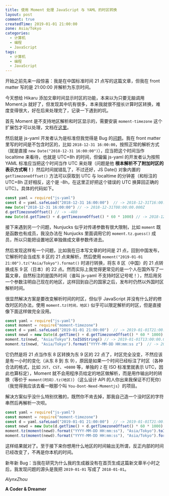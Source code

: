 ```yaml
---
title: 使用 Moment 处理 JavaScript 与 YAML 的时区转换
layout: post
comment: true
createdTime: 2019-01-01 21:00:00
zone: Asia/Tokyo
categories:
  - 计算机
  - 编程
  - JavaScript
tags:
  - 计算机
  - 编程
  - JavaScript
---
```

开始之前先来一段惊喜：我是在中国标准时间 21 点写的这篇文章，但我在 front matter 写的是 21:00:00 并解析为东京时间。

<!--more-->

今天想给 Hikaru 添加文章时间显示时区的功能，本来以为只要无脑调用 Moment.js 就好了，但发现其中坑有很多，本来我就很不擅长计算时区转换，难度变得很大，好在后来处理完了，记录一下遇到的坑。

首先 Moment 是不支持地区解析和时区显示的，需要安装 `moment-timezone` 这个扩展包才可以处理，文档在[这里](https://momentjs.com/timezone/docs/)。

然后就是 js-yaml 开发者认为是标准但我觉得是 Bug 的[问题](https://github.com/nodeca/js-yaml/issues/91)。我在 front matter 里写的时间是不包含时区的，比如 `2018-12-31 16:00:00`，按照正常的解析方式（就是直接 `new Date("2018-12-31 16:00:00")`），应当把这个时间当作 localtime 来看待，也就是 UTC+8h 的时间，但偏偏 js-yaml 的开发者认为按照 YAML 标准应当把这个时间当作 UTC 来处理（问题是他 **根本解析不了附加时区的表示方式啊！**）然后时间就错乱了，不过还好，JS Date() 对象内置的 `getTimezoneOffset()` 方法可以获取到 UTC 与 localtime 的分钟差（和标注的 UTC+8h 正好相反，这个是 -8h，在这里正好把这个错误的 UTC 换算回正确的 UTC）。具体的代码如下。

```javascript
const yaml = require("js-yaml")
const d = yaml.safeLoad("2018-12-31 16:00:00")  // -> 2018-12-31T16:00:00.000Z
new Date("2018-12-31 16:00:00") // -> 2018-12-31T08:00:00.000Z
d.getTimezoneOffset() // -> -480
new Date(d.getTime() + d.getTimezoneOffset() * 60 * 1000) // -> 2018-12-31T08:00:00.000Z
```

接下来遇到另一个问题，Nunjucks 似乎对传递参数有很大限制，比如 `moment` 既是函数也有成员，我没办法在 Nunjucks 里面调用它的 `moment.tz.guess()` 成员，所以只能把设置地区单独做成文章参数传进去。

然后发现这样有一个问题，比如我在日本写文章的时间是 21 点，回到中国发布，它解析时会当成东 8 区的 21 点来解析，然后使用 `moment("2019-01-01 21:00").tz("Asia/Tokyo").format()` 时进行转换，将东 8 区（中国）的 21 点转换成东 9 区（日本）的 22 点。然而实际上我觉得更常见的是一个人在国外写了一篇文章，自然标注的是国外时间（谁叫 js-yaml 不支持时区记号呢！），然后用另一个参数注明自己现在的地区，这样回到自己的国家之后，发布时仍然以外国时区解析时间。

很显然解决方案是要改变解析时间的时区，但似乎 JavaScript 并没有什么好的修改时区的办法，使用 `moment.tz(时间，地区)` 似乎可以限定解析的时区，但是直接像下面这样做完全没用。

```javascript
const yaml = require("js-yaml")
const moment = require("moment-timezone")
const d = yaml.safeLoad("2019-01-01 21:00:00")  // -> 2019-01-01T21:00:00.000Z
const newd = new Date(d.getTime() + d.getTimezoneOffset() * 60 * 1000) // -> 2019-01-01T13:00:00.000Z
moment.tz(newd, "Asia/Tokyo").toISOString() // -> 2019-01-01T13:00:00.000Z
moment.tz(newd, "Asia/Tokyo").format("YYYY-MM-DD HH:mm:ss z")  // -> 2019-01-01 22:00:00 JST
```

它仍然是将 21 点当作东 8 区转换为东 9 区的 22 点了，时区完全没变，不然应该是有一小时的变化（从东 8 到 东 9），原因是如果一个时间已经标注了时区（各种合法的格式，比如 `JST`、`CST`、`+0800` 等，单独的 `Z` 在 ISO 标准里就表示 UTC，因此也算标定），Moment 就不会用程序员给定的地区做解析，而是用作输出时的转换（等价于 `moment(时间).tz(地区)`）（这么设计 API 的人你出来我保证不打死你）（我觉得我应该去看一眼那个叫 `You-Dont-Need-Momentjs`）的项目。

解决方案似乎没什么特别优雅的，既然你不肯去掉，那我自己造一个没时区的字符串然后再解析一次呗。

```javascript
const yaml = require("js-yaml")
const moment = require("moment-timezone")
const d = yaml.safeLoad("2019-01-01 21:00:00")  // -> 2019-01-01T21:00:00.000Z
const newd = new Date(d.getTime() + d.getTimezoneOffset() * 60 * 1000) // -> 2019-01-01T13:00:00.000Z
moment.tz(moment(newd).format("YYYY-MM-DD HH:mm:ss"), "Asia/Tokyo").toISOString() // -> 2019-01-01T12:00:00.000Z
moment.tz(moment(newd).format("YYYY-MM-DD HH:mm:ss"), "Asia/Tokyo").format("YYYY-MM-DD HH:mm:ss z") // -> 2019-01-01 21:00:00 JST
```

这样结果就对了。至于接下来你想用什么地区的时间输出无所谓，反正内部的时间已经改变了，不再是你本机的时间。

新年新 Bug：当我在研究为什么我的生成器没有在首页生成这篇新文章半小时之后，我发现问题的源头是我把 `2019-01-01` 写成了 `2018-01-01`。

*AlynxZhou*

**A Coder & Dreamer**
